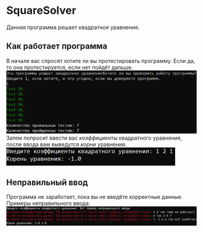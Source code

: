 # SquareSolver
Данная программа решает квадратное уравнение.
## Как работает программа
В начале вас спросят хотите ли вы протестировать программу. Если да, то она протестируется, если нет пойдёт дальше.\
![](https://github.com/OFFlinea/SquareSolver/blob/main/pictures/test.png)\
Затем попросит ввести вас _коэффициенты_ квадратного уравнения, после ввода вам выведутся *корни* уравнения.\
![](https://github.com/OFFlinea/SquareSolver/blob/main/pictures/solver.png)
## Неправильный ввод
Программа не заработает, пока вы не введёте корректные данные.\
Примеры неправильного ввода:\
![](https://github.com/OFFlinea/SquareSolver/blob/main/pictures/input.PNG)
